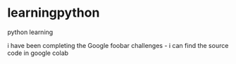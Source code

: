 # learningpython
python learning

i have been completing the Google foobar challenges - i can find the source code in google colab
